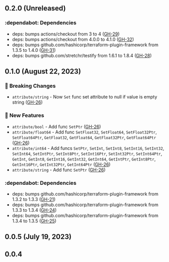 ## 0.2.0 (Unreleased)

### :dependabot: **Dependencies**

* deps: bumps actions/checkout from 3 to 4 ([GH-29](https://github.com/orange-cloudavenue/terraform-provider-cloudavenue/issues/29))
* deps: bumps actions/checkout from 4.0.0 to 4.1.0 ([GH-32](https://github.com/orange-cloudavenue/terraform-provider-cloudavenue/issues/32))
* deps: bumps github.com/hashicorp/terraform-plugin-framework from 1.3.5 to 1.4.0 ([GH-31](https://github.com/orange-cloudavenue/terraform-provider-cloudavenue/issues/31))
* deps: bumps github.com/stretchr/testify from 1.6.1 to 1.8.4 ([GH-28](https://github.com/orange-cloudavenue/terraform-provider-cloudavenue/issues/28))

## 0.1.0 (August 22, 2023)
### :rotating_light: **Breaking Changes**

* `attribute/string` - Now `Set` func set attribute to null if value is empty string ([GH-26](https://github.com/orange-cloudavenue/terraform-provider-cloudavenue/issues/26))

### :rocket: **New Features**

* `attribute/bool` - Add func `SetPtr` ([GH-26](https://github.com/orange-cloudavenue/terraform-provider-cloudavenue/issues/26))
* `attribute/float64` - Add func `SetFloat32`, `SetFloat64`, `SetFloat32Ptr`, `SetFloat64Ptr`, `GetFloat32`, `GetFloat64`, `GetFloat32Ptr`, `GetFloat64Ptr` ([GH-26](https://github.com/orange-cloudavenue/terraform-provider-cloudavenue/issues/26))
* `attribute/int64` - Add funcs `SetPtr`, `SetInt`, `SetInt8`, `SetInt16`, `SetInt32`, `SetInt64`, `SetIntPtr`, `SetInt8Ptr`, `SetInt16Ptr`, `SetInt32Ptr`, `SetInt64Ptr`, `GetInt`, `GetInt8`, `GetInt16`, `GetInt32`, `GetInt64`, `GetIntPtr`, `GetInt8Ptr`, `GetInt16Ptr`, `GetInt32Ptr`, `GetInt64Ptr` ([GH-26](https://github.com/orange-cloudavenue/terraform-provider-cloudavenue/issues/26))
* `attribute/string` - Add func `SetPtr` ([GH-26](https://github.com/orange-cloudavenue/terraform-provider-cloudavenue/issues/26))

### :dependabot: **Dependencies**

* deps: bumps github.com/hashicorp/terraform-plugin-framework from 1.3.2 to 1.3.3 ([GH-21](https://github.com/orange-cloudavenue/terraform-provider-cloudavenue/issues/21))
* deps: bumps github.com/hashicorp/terraform-plugin-framework from 1.3.3 to 1.3.4 ([GH-24](https://github.com/orange-cloudavenue/terraform-provider-cloudavenue/issues/24))
* deps: bumps github.com/hashicorp/terraform-plugin-framework from 1.3.4 to 1.3.5 ([GH-25](https://github.com/orange-cloudavenue/terraform-provider-cloudavenue/issues/25))

## 0.0.5 (July 19, 2023)

## 0.0.4
